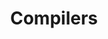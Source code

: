 ---
layout: page
title: Compilers
permalink: /programming/lessons/compilers.html
description: "What is a Compiler?"
comments: true
signoff: true
redirect_to:
  - https://automationintesting.com/programming/lessons/compilers.html
---